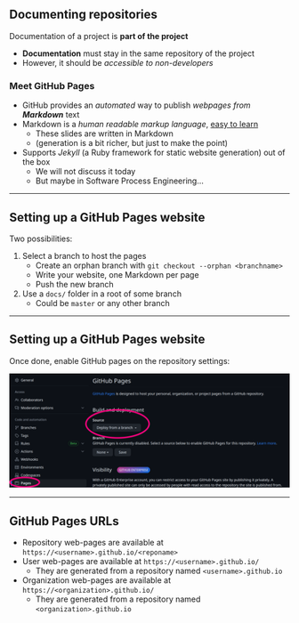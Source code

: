 ## Documenting repositories

Documentation of a project is **part of the project**

* **Documentation** must stay in the same repository of the project
* However, it should be *accessible to non-developers*

### Meet GitHub Pages

* GitHub provides an *automated* way to publish *webpages from **Markdown*** text
* Markdown is a *human readable markup language*, [easy to learn](https://learnxinyminutes.com/docs/markdown/)
  * These slides are written in Markdown
  * (generation is a bit richer, but just to make the point)
* Supports *Jekyll* (a Ruby framework for static website generation) out of the box
  * We will not discuss it today
  * But maybe in Software Process Engineering...

---

## Setting up a GitHub Pages website

Two possibilities:
1. Select a branch to host the pages
    * Create an orphan branch with `git checkout --orphan <branchname>`
    * Write your website, one Markdown per page
    * Push the new branch
1. Use a `docs/` folder in a root of some branch
    * Could be `master` or any other branch

---

## Setting up a GitHub Pages website

Once done, enable GitHub pages on the repository settings:

![Enable GitHub Pages snapshot](https://raw.githubusercontent.com/DanySK/shared-slides/6824b93d3d52b841386a744f57953a73ccb67378/ci/ghpages-enable.png)

---

## GitHub Pages URLs

* Repository web-pages are available at `https://<username>.github.io/<reponame>`
* User web-pages are available at `https://<username>.github.io/`
  * They are generated from a repository named `<username>.github.io`
* Organization web-pages are available at `https://<organization>.github.io/`
  * They are generated from a repository named `<organization>.github.io`
